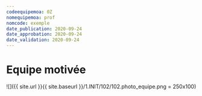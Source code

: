 ```yaml
---
codeequipemoa: 0Z
nomequipemoa: prof
nomcode: exemple
date_publication: 2020-09-24
date_approbation: 2020-09-24
date_validation: 2020-09-24
---
```


# Equipe motivée

![]({{ site.url }}{{ site.baseurl }}/1.INIT/102/102.photo_equipe.png = 250x100)


